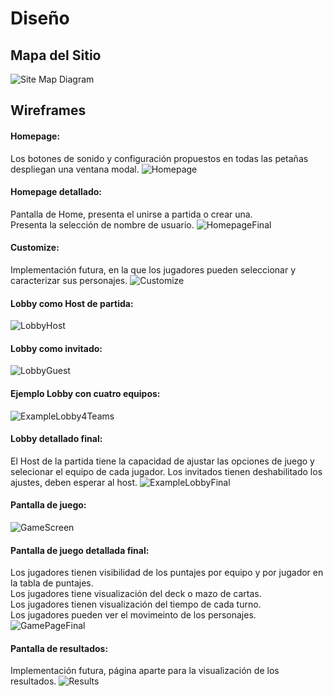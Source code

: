 # Diseño
## Mapa del Sitio
![Site Map Diagram](SiteMap.svg)
## Wireframes
#### Homepage:
Los botones de sonido y configuración propuestos en todas las petañas despliegan una ventana modal.
![Homepage](Wireframes/Homepage.svg)
#### Homepage detallado:
Pantalla de Home, presenta el unirse a partida o crear una.  
Presenta la selección de nombre de usuario.
![HomepageFinal](Wireframes/HomePage-Final.svg)
#### Customize:
Implementación futura, en la que los jugadores pueden seleccionar y caracterizar sus personajes.
![Customize](Wireframes/Customize.svg)
#### Lobby como Host de partida:
![LobbyHost](Wireframes/LobbyHost.svg)
#### Lobby como invitado:
![LobbyGuest](Wireframes/LobbyGuest.svg)
#### Ejemplo Lobby con cuatro equipos:
![ExampleLobby4Teams](Wireframes/ExampleLobby4Teams.svg)
#### Lobby detallado final:
El Host de la partida tiene la capacidad de ajustar las opciones de juego y selecionar el equipo de cada jugador. Los invitados tienen deshabilitado los ajustes, deben esperar al host.
![ExampleLobbyFinal](Wireframes/LobbyPage-Final.svg)
#### Pantalla de juego:
![GameScreen](Wireframes/GameScreen.svg)
#### Pantalla de juego detallada final:
Los jugadores tienen visibilidad de los puntajes por equipo y por jugador en la tabla de puntajes.  
Los jugadores tiene visualización del deck o mazo de cartas.  
Los jugadores tienen visualización del tiempo de cada turno.  
Los jugadores pueden ver el movimeinto de los personajes.  
![GamePageFinal](Wireframes/GamePage-Final.svg)
#### Pantalla de resultados:
Implementación futura, página aparte para la visualización de los resultados.
![Results](Wireframes/Results.svg)
